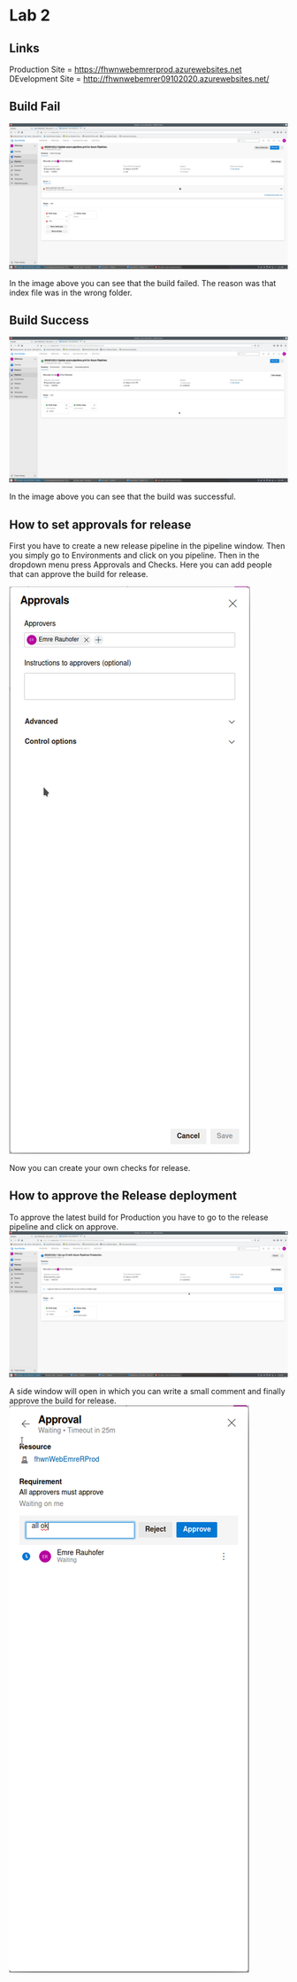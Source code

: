 # Lab 2

## Links
Production Site = https://fhwnwebemrerprod.azurewebsites.net
DEvelopment Site = http://fhwnwebemrer09102020.azurewebsites.net/


## Build Fail
![Build Fail](Build_Fail.png)

In the image above you can see that the build failed. The reason was that index file was in the wrong folder.

## Build Success

![Build Success](Build_Success.png)

In the image above you can see that the build was successful.

## How to set approvals for release

First you have to create a new release pipeline in the pipeline window.
Then you simply go to Environments and click on you pipeline.
Then in the dropdown menu press Approvals and Checks.
Here you can add people that can approve the build for release.

![Settup Check](set_approval.png)

Now you can create your own checks for release.

## How to approve the Release deployment

To approve the latest build for Production you have to go to the release pipeline and click on approve.
![Release Pipe](Release_pipe.png)

A side window will open in which you can write a small comment and finally approve the build for release.
![Approve](Approval.png)
